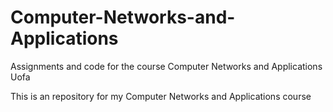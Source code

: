 # Computer-Networks-and-Applications
Assignments and code for the course Computer Networks and Applications Uofa 

This is an repository for my Computer Networks and Applications course 
